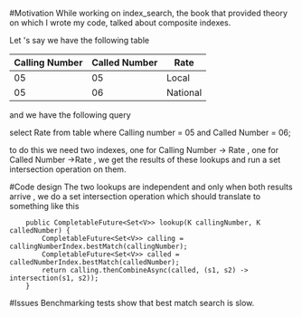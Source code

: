 #Motivation
While working on index_search, the book that provided theory on which I wrote my code,  talked about composite indexes.

Let 's say we have the following table

| Calling Number  | Called Number | Rate      |
| ------------- | --------------- |-----------|
| 05            | 05              | Local     |
| 05            | 06              | National  |

and we have the following query 

select Rate from table where Calling number = 05 and Called Number = 06;

to do this we need two indexes, one for Calling Number -> Rate , one for Called Number ->Rate , we get the results of these lookups
and run a set intersection operation on them.


#Code design
The two lookups are independent and only when both results arrive , we do a set intersection operation which should translate to something like this

```
    public CompletableFuture<Set<V>> lookup(K callingNumber, K calledNumber) {
        CompletableFuture<Set<V>> calling = callingNumberIndex.bestMatch(callingNumber);
        CompletableFuture<Set<V>> called = calledNumberIndex.bestMatch(calledNumber);
        return calling.thenCombineAsync(called, (s1, s2) -> intersection(s1, s2));
    }
```
    
#Issues
Benchmarking tests show that best match search is slow.

